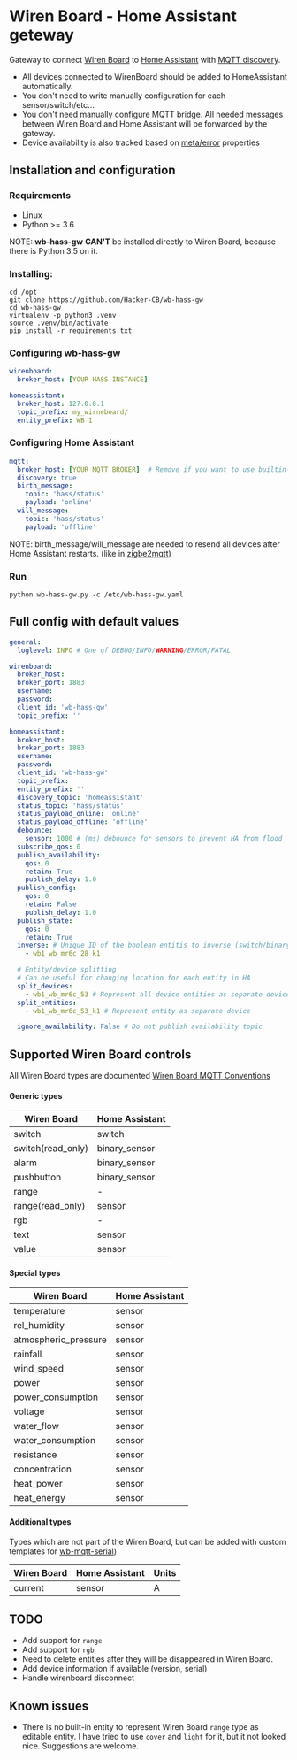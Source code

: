 # Wiren Board - Home Assistant geteway

Gateway to connect [Wiren Board](https://wirenboard.com/) to [Home Assistant](http://home-assistant.io)
with [MQTT discovery](https://www.home-assistant.io/docs/mqtt/discovery).

* All devices connected to WirenBoard should be added to HomeAssistant automatically.
* You don't need to write manually configuration for each sensor/switch/etc...
* You don't need manually configure MQTT bridge. All needed messages between Wiren Board and Home Assistant will be forwarded by the gateway.
* Device availability is also tracked based on [meta/error](https://github.com/wirenboard/homeui/blob/master/conventions.md) properties  


## Installation and configuration

### Requirements

* Linux
* Python >= 3.6

NOTE: **wb-hass-gw**  **CAN'T** be installed directly to Wiren Board, because there is Python 3.5 on it.

### Installing:

```shell script
cd /opt
git clone https://github.com/Hacker-CB/wb-hass-gw
cd wb-hass-gw
virtualenv -p python3 .venv
source .venv/bin/activate
pip install -r requirements.txt
```
### Configuring wb-hass-gw

```yaml
wirenboard:
  broker_host: [YOUR HASS INSTANCE]

homeassistant:
  broker_host: 127.0.0.1
  topic_prefix: my_wirneboard/
  entity_prefix: WB 1
```

### Configuring Home Assistant

```yaml
mqtt:
  broker_host: [YOUR MQTT BROKER]  # Remove if you want to use builtin-in MQTT broker
  discovery: true
  birth_message:
    topic: 'hass/status'
    payload: 'online'
  will_message:
    topic: 'hass/status'
    payload: 'offline'
```

NOTE: birth_message/will_message are needed to resend all devices after Home Assistant restarts. (like in [zigbe2mqtt](https://www.zigbee2mqtt.io/integration/home_assistant.html))

### Run
```shell script
python wb-hass-gw.py -c /etc/wb-hass-gw.yaml
```


## Full config with default values
```yaml
general:
  loglevel: INFO # One of DEBUG/INFO/WARNING/ERROR/FATAL

wirenboard:
  broker_host:
  broker_port: 1883
  username:
  password:
  client_id: 'wb-hass-gw'
  topic_prefix: ''

homeassistant:
  broker_host:
  broker_port: 1883
  username:
  password:
  client_id: 'wb-hass-gw'
  topic_prefix:
  entity_prefix: ''
  discovery_topic: 'homeassistant'
  status_topic: 'hass/status'
  status_payload_online: 'online'
  status_payload_offline: 'offline'
  debounce:
    sensor: 1000 # (ms) debounce for sensors to prevent HA from flood
  subscribe_qos: 0
  publish_availability:
    qos: 0
    retain: True
    publish_delay: 1.0
  publish_config:
    qos: 0
    retain: False
    publish_delay: 1.0
  publish_state:
    qos: 0
    retain: True
  inverse: # Unique ID of the boolean entitis to inverse (switch/binary_sensor)
    - wb1_wb_mr6c_28_k1

  # Entity/device splitting
  # Can be useful for changing location for each entity in HA
  split_devices:
    - wb1_wb_mr6c_53 # Represent all device entities as separate device
  split_entities:
    - wb1_wb_mr6c_53_k1 # Represent entity as separate device

  ignore_availability: False # Do not publish availability topic
```


## Supported Wiren Board controls

All Wiren Board types are documented [Wiren Board MQTT Conventions](https://github.com/wirenboard/homeui/blob/master/conventions.md)

#### Generic types
| Wiren Board             |  Home Assistant |
|-------------------------|-----------------|
| switch                  |  switch         |         
| switch(read_only)       |  binary_sensor  |         
| alarm                   |  binary_sensor  |        
| pushbutton              |  binary_sensor  |             
| range                   |  -              |                    
| range(read_only)        |  sensor         |        
| rgb                     |  -              |                  
| text                    |  sensor         |       
| value                   |  sensor         |        

#### Special types

| Wiren Board           |  Home Assistant |
|-----------------------|-----------------|
| temperature           |  sensor         |                                
| rel_humidity          |  sensor         |                                
| atmospheric_pressure  |  sensor         |                                        
| rainfall              |  sensor         |                            
| wind_speed            |  sensor         |                                
| power                 |  sensor         |                        
| power_consumption     |  sensor         |                                    
| voltage               |  sensor         |                            
| water_flow            |  sensor         |                                
| water_consumption     |  sensor         |                                    
| resistance            |  sensor         |                                
| concentration         |  sensor         |                                
| heat_power            |  sensor         |                                
| heat_energy           |  sensor         |    

#### Additional types

Types which are not part of the Wiren Board, but can be added with custom templates for [wb-mqtt-serial](https://github.com/wirenboard/wb-mqtt-serial))

| Wiren Board           |  Home Assistant | Units |
|-----------------------|-----------------|-------|
| current               |  sensor         | A     |

## TODO

* Add support for `range`
* Add support for `rgb`
* Need to delete entities after they will be disappeared in Wiren Board.
* Add device information if available (version, serial)
* Handle wirenboard disconnect

## Known issues

* There is no built-in entity to represent Wiren Board `range` type as editable entity.
I have tried to use `cover` and `light` for it, but it not looked nice. Suggestions are welcome.
